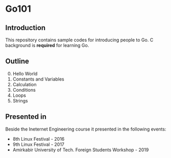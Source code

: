 # Go101

## Introduction

This repository contains sample codes for introducing people to Go.
C background is **required** for learning Go.

## Outline

0. Hello World
1. Constants and Variables
2. Calculation
3. Conditions
4. Loops
5. Strings

## Presented in
Beside the Ineternet Engineering course it presented in the following events:

- 8th Linux Festival - 2016
- 9th Linux Festival - 2017
- Amirkabir University of Tech. Foreign Students Workshop - 2019
